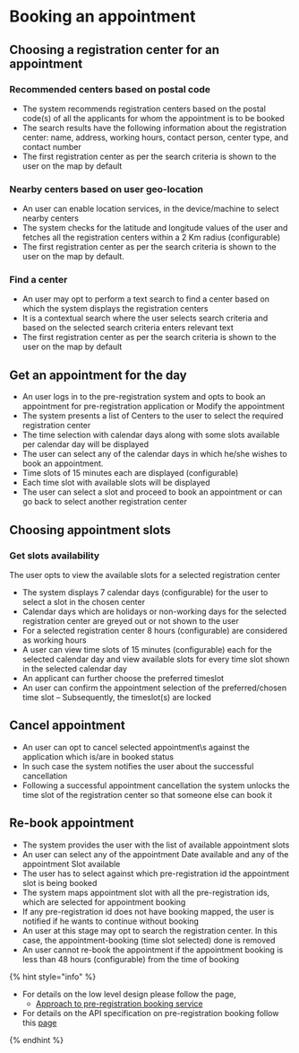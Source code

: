 #  Booking an appointment

##  Choosing a registration center for an appointment

###  Recommended centers based on postal code 
* The system recommends registration centers based on the postal code(s) of all the applicants for whom the appointment is to be booked
* The search results have the following information about the registration center: name, address, working hours, contact person, center type, and contact number
* The first registration center as per the search criteria is shown to the user on the map by default

###  Nearby centers based on user geo-location 
* An user can  enable location services, in the device/machine to select nearby centers
* The system checks for the latitude and longitude values of the user and  fetches all the registration centers within a 2 Km radius (configurable)
* The first registration center as per the search criteria is shown to the user on the map by default.

### Find a center 
* An user may opt to perform a text search to find a center based on which the system displays the registration centers
* It is a contextual search where the user selects search criteria and based on the selected search criteria enters relevant text
* The first registration center as per the search criteria is shown to the user on the map by default

## Get an appointment for the day 
* An user logs in to the pre-registration system  and opts to book an appointment for pre-registration application or Modify the appointment
* The system presents a list of Centers to the user to select the required registration center 
* The time selection with calendar days along with some slots available per calendar day will be displayed 
* The user can select any of the calendar days in which he/she wishes to book an appointment.
* Time slots of 15 minutes each are displayed (configurable)
* Each time slot with available slots will be displayed
* The user can select a slot and proceed to book an appointment or can go back to select another registration center

## Choosing appointment slots

###  Get slots availability 
The user opts to view the available slots for a selected registration center
* The system displays 7 calendar days (configurable) for the user to select a slot in the chosen center
* Calendar days which are holidays or non-working days for the selected registration center are greyed out or not shown to the user
* For a selected registration center 8 hours (configurable) are considered as working hours
* A user can view time slots of 15 minutes (configurable) each for the selected calendar day and view available slots for every time slot shown in the selected calendar day
* An applicant can further choose the preferred timeslot
* An user can confirm the appointment selection of the preferred/chosen time slot – Subsequently, the timeslot(s) are locked

##  Cancel appointment 
* An user can opt to cancel selected appointment\s against the application which is/are in booked status
* In such case the system notifies the user about the successful cancellation 
* Following a successful appointment cancellation the system unlocks the time slot of the registration center so that someone else can book it

## Re-book appointment 
* The system provides the user with the list of available appointment slots
* An user can select any of the appointment Date available and any of the appointment Slot available
* The user has to select against which pre-registration id the appointment slot is being booked
* The system maps appointment slot with all the pre-registration ids, which are selected for appointment booking
* If any pre-registration id does not have booking mapped, the user is notified if he wants to continue without booking
* An user at this stage may opt to search the registration center. In this case, the appointment-booking (time slot selected) done is removed
* An user cannot re-book the appointment if the appointment booking is less than 48 hours (configurable) from the time of booking

{% hint style="info" %}

* For details on the low level design please follow the page,
    * [Approach to pre-registration booking service](https://github.com/mosip/pre-registration/blob/1.1.5/design/pre-registration/pre-registration-booking-service.md)
* For details on the API specification on pre-registration booking follow this [page](../../../api-reference/Pre-Registration-APIs.md#booking-service-public)

{% endhint %}